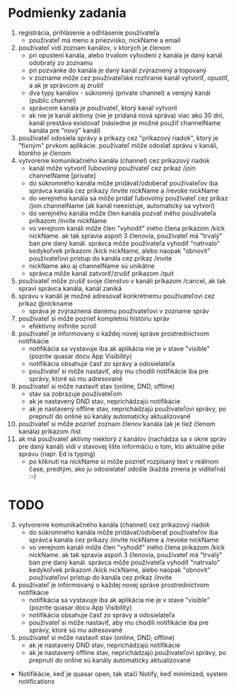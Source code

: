 # Podmienky zadania

1. registrácia, prihlásenie a odhlásenie používateľa
    - používateľ má meno a priezvisko, nickName a email
2. používateľ vidí zoznam kanálov, v ktorých je členom
    - pri opustení kanála, alebo trvalom vyhodení z kanála je daný kanál odobratý zo zoznamu
    - pri pozvánke do kanála je daný kanál zvýraznený a topovaný
    - v zozname môže cez používateľské rozhranie kanál vytvoriť, opustiť, a ak je správcom aj zrušiť
    - dva typy kanálov - súkromný (private channel) a verejný kanál (public channel)
    - správcom kanála je používateľ, ktorý kanál vytvoril
    - ak nie je kanál aktívny (nie je pridaná nová správa) viac ako 30 dní, kanál prestáva existovať (následne je možné použiť channelName kanála pre "nový" kanál)
3. používateľ odosiela správy a príkazy cez "príkazový riadok", ktorý je "fixným" prvkom aplikácie. používateľ môže odoslať správu v kanáli, ktorého je členom
4. vytvorenie komunikačného kanála (channel) cez príkazový riadok
    - kanál môže vytvoriť ľubovolný používateľ cez príkaz /join channelName [private]
    - do súkromného kanála môže pridávať/odoberať používateľov iba správca kanála cez príkazy /invite nickName a /revoke nickName
    - do verejného kanála sa môže pridať ľubovolný používateľ cez príkaz /join channelName (ak kanál neexistuje, automaticky sa vytvorí)
    - do verejného kanála môže člen kanála pozvať iného používateľa príkazom /invite nickName
    - vo verejnom kanáli môže člen "vyhodiť" iného člena príkazom /kick nickName. ak tak spravia aspoň 3 členovia, používateľ má "trvalý" ban pre daný kanál. správca môže používateľa vyhodiť "natrvalo" kedykoľvek príkazom /kick nickName, alebo naopak "obnovit" používateľovi prístup do kanála cez príkaz /invite
    - nickName ako aj channelName sú unikátne
    - správca môže kanál zatvoriť/zrušiť príkazom /quit
5. používateľ môže zrušiť svoje členstvo v kanáli príkazom /cancel, ak tak spraví správca kanála, kanál zaniká
6. správu v kanáli je možné adresovať konkrétnemu používateľovi cez príkaz @nickname
    - správa je zvýraznená danému používateľovi v zozname správ
7. používateľ si môže pozrieť kompletnú históriu správ
    - efektívny inifinite scroll
8. používateľ je informovaný o každej novej správe prostredníctvom notifikácie
    - notifikácia sa vystavuje iba ak aplikácia nie je v stave "visible" (pozrite quasar docu App Visibility)
    - notifikácia obsahuje časť zo správy a odosielateľa
    - používateľ si môže nastaviť, aby mu chodili notifikácie iba pre správy, ktoré sú mu adresované
9. používateľ si môže nastaviť stav (online, DND, offline)
    - stav sa zobrazuje používateľom
    - ak je nastavený DND stav, neprichádzajú notifikácie
    - ak je nastavený offline stav, neprichádzajú používateľovi správy, po prepnutí do online sú kanály automaticky aktualizované
10. používateľ si môže pozrieť zoznam členov kanála (ak je tiež členom kanála) príkazom /list
11. ak má používateľ aktívny niektorý z kanálov (nachádza sa v okne správ pre daný kanál) vidí v stavovej lište informáciu o tom, kto aktuálne píše správu (napr. Ed is typing)
    - po kliknutí na nickName si môže pozrieť rozpísaný text v reálnom čase, predtým, ako ju odosielateľ odošle (každá zmena je viditeľná) :-)

# TODO

3. vytvorenie komunikačného kanála (channel) cez príkazový riadok
    - do súkromného kanála môže pridávať/odoberať používateľov iba správca kanála cez príkazy /invite nickName a /revoke nickName
    - vo verejnom kanáli môže člen "vyhodiť" iného člena príkazom /kick nickName. ak tak spravia aspoň 3 členovia, používateľ má "trvalý" ban pre daný kanál. správca môže používateľa vyhodiť "natrvalo" kedykoľvek príkazom /kick nickName, alebo naopak "obnovit" používateľovi prístup do kanála cez príkaz /invite
4. používateľ je informovaný o každej novej správe prostredníctvom notifikácie
    - notifikácia sa vystavuje iba ak aplikácia nie je v stave "visible" (pozrite quasar docu App Visibility)
    - notifikácia obsahuje časť zo správy a odosielateľa
    - používateľ si môže nastaviť, aby mu chodili notifikácie iba pre správy, ktoré sú mu adresované
5. používateľ si môže nastaviť stav (online, DND, offline)
    - ak je nastavený DND stav, neprichádzajú notifikácie
    - ak je nastavený offline stav, neprichádzajú používateľovi správy, po prepnutí do online sú kanály automaticky aktualizované

-   Notifikácie, keď je quasar open, tak stačí Notify, keď minimized, system notifications
